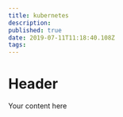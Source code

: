 ```yaml
---
title: kubernetes
description: 
published: true
date: 2019-07-11T11:18:40.108Z
tags: 
---
```


# Header

Your content here